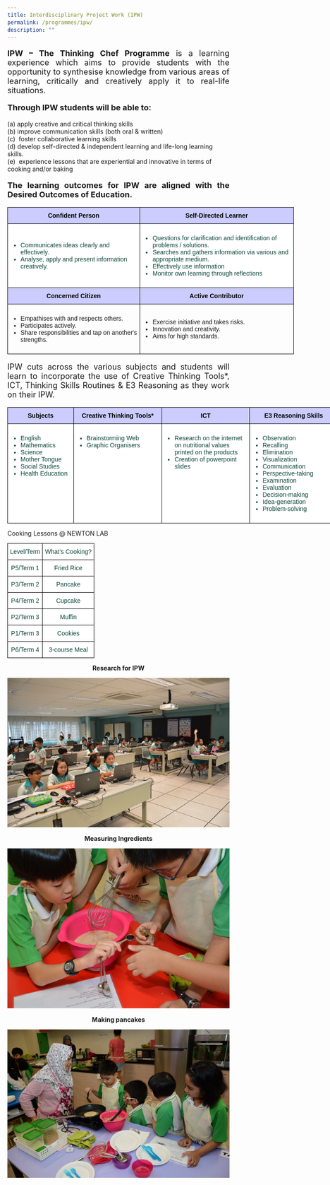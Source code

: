 ```yaml
---
title: Interdisciplinary Project Work (IPW)
permalink: /programmes/ipw/
description: ""
---
```

<p style="text-align:justify; font-size: 18px"><b>IPW – The Thinking Chef Programme</b> is a learning experience which aims to provide students with the opportunity to synthesise knowledge from various areas of learning, critically and creatively apply it to real-life situations.</p>

<p style="text-align:justify; font-size: 18px"><b>Through IPW students will be able to:</b></p>
  (a) apply creative and critical thinking skills<br>
  (b) improve communication skills (both oral & written)<br>     (c)   foster collaborative learning skills<br>
(d) develop self-directed & independent learning and life-long learning skills.<br>
(e)  experience lessons that are experiential and innovative in terms of cooking and/or baking

  
<p style="text-align:justify; font-size: 18px"><b>The learning outcomes for IPW are aligned with the Desired Outcomes of Education.</b>
<br>
<style type="text/css">
.tg  {border-collapse:collapse;border-spacing:0;margin:0px auto;}	
.tg .tg-yhj3{background-color:#FFF;color:#0C463A;vertical-align:middle;font-size:14px}
.tg .tg-feqv{background-color:#CCCCFF;color:#666;font-weight:bold;text-align:center;vertical-align:middle}
.tg .tg-o5fr{background-color:#FFF;color:#FD6500;text-align:center;vertical-align:middle}
</style>

<table class="tg" style="undefined; table-layout: fixed; width: 650px">
<colgroup>
<col style="width: 300px">
<col style="width: 350px">
</colgroup>
<tbody>
 <tr>
		<td class="tg-feqv"><span style="color:#000;background-color:#CCCCFF"><b>Confident Person</b></span></td>
		<td class="tg-feqv"><span style="color:#000;background-color:#CCCCFF"><b>Self-Directed Learner</b></span></td>
 </tr>  	
<tr>
<td class="tg-yhj3">
<ul>
	<li>Communicates ideas clearly and effectively.</li>
	<li>Analyse, apply and present information creatively.</li></ul>
</td>
<td class="tg-yhj3">
<ul>
<li>Questions for clarification and identification of problems / solutions.</li>
<li>Searches and gathers information via various and appropriate medium.</li>
<li>Effectively use information</li>
<li>Monitor own learning through reflections</li>
</ul></td>
</tr>	
<tr>
	<td class="tg-feqv"><span style="color:#000;background-color:#CCCCFF"><b>Concerned Citizen</b></span></td>
	<td class="tg-feqv"><span style="color:#000;background-color:#CCCCFF"><b>Active Contributor</b></span></td></tr>
<tr>
    <td class="tg-yhj3; position:relative">
<ul>
	<li>Empathises with and respects others.</li>
	<li>Participates actively.</li>
	<li>Share responsibilities and tap on another's strengths.</li>
</ul>
</td> 
<td class="tg-yhj3; position:relative">
<ul>
	<li>Exercise initiative and takes risks.</li>
	<li>Innovation and creativity.</li>
	<li>Aims for high standards.</li>
</ul>
</td>
</tr>
</tbody>
</table>

<p style="text-align:justify; font-size: 18px">IPW cuts across the various subjects and students will learn to incorporate the use of Creative Thinking Tools*, ICT, Thinking Skills Routines & E3 Reasoning as they work on their IPW.

<style type="text/css">
.tg  {border-collapse:collapse;border-spacing:0;margin:0px auto;}
.tg td{border-color:black;border-style:solid;border-width:1px;font-family:Arial, sans-serif;font-size:14px;
overflow:hidden;padding:10px 5px;word-break:normal;}
.tg th{border-color:black;border-style:solid;border-width:1px;font-family:Arial, sans-serif;font-size:14px;
font-weight:normal;overflow:hidden;padding:10px 5px;word-break:normal;}
.tg .tg-yhj5{background-color:#FFF;color:#0C463A;vertical-align:top}
.tg .tg-feqv{background-color:#CCCCFF;color:#000;font-weight:bold;text-align:center;vertical-align:middle}
.tg .tg-o5fr{background-color:#FFF;color:#FD6500;text-align:center;vertical-align:middle}
</style>

<table class="tg" style="undefined; table-layout: fixed; width: 750px">
<colgroup>
<col style="width: 150px">
<col style="width: 200px">
<col style="width: 200px">
<col style="width: 200px">	
</colgroup>
<tbody>
 <tr>
		<td class="tg-feqv"><span style="background-color:#CCCCFF"><b>Subjects</b></span></td>
		<td class="tg-feqv"><span style="color:#000;background-color:#CCCCFF"><b>Creative Thinking Tools*</b></span></td>
	 <td class="tg-feqv"><span style="color:#000;background-color:#CCCCFF"><b>ICT</b></span></td>
	 <td class="tg-feqv"><span style="color:#000;background-color:#CCCCFF"><b>E3 Reasoning Skills</b></span></td>
 </tr>  	
<tr>
<td class="tg-yhj5">
<ul>
	<li>English</li>
	<li>Mathematics</li>
	<li>Science</li>
	<li>Mother Tongue</li>
	<li>Social Studies</li>
	<li>Health Education</li>
</ul>
</td>
<td class="tg-yhj5">
<ul>
<li>Brainstorming Web</li>
<li>Graphic Organisers</li>
</ul>
</td>
<td class="tg-yhj5">
<ul>
<li>Research on the internet on nutritional values printed on the products</li>
<li>Creation of powerpoint slides</li>
</ul>
<td class="tg-yhj5">
<ul>
	<li>Observation</li>
	<li>Recalling</li>
	<li>Elimination</li>
	<li>Visualization</li>
	<li>Communication</li>
	<li>Perspective-taking</li>
	<li>Examination</li>
	<li>Evaluation</li>
	<li>Decision-making</li>
	<li>Idea-generation</li>
	<li>Problem-solving</li>
	</ul></td>
</tr>
</tbody>
</table>

Cooking Lessons @ NEWTON LAB

<style type="text/css">
.tg  {border-collapse:collapse;border-spacing:0;margin:0px auto;}
.tg td{border-color:black;border-style:solid;border-width:1px;font-family:Arial, sans-serif;font-size:14px;
  overflow:hidden;padding:10px 5px;word-break:normal;}
.tg th{border-color:black;border-style:solid;border-width:1px;font-family:Arial, sans-serif;font-size:14px;
  font-weight:normal;overflow:hidden;padding:10px 5px;word-break:normal;}
.tg .tg-yhj4{background-color:#FFF;color:#0C463A;text-align:center;vertical-align:middle}
</style>
<table class="tg">
<tbody>
  <tr>
    <td class="tg-yhj4">Level/Term<br></td>
    <td class="tg-yhj4">What’s Cooking?<br></td>
  </tr>
  <tr>
    <td class="tg-yhj4">P5/Term 1<br></td>
    <td class="tg-yhj4">Fried Rice<br></td>
  </tr>
  <tr>
    <td class="tg-yhj4">P3/Term 2<br></td>
    <td class="tg-yhj4">Pancake<br></td>
  </tr>
  <tr>
    <td class="tg-yhj4">P4/Term 2<br></td>
    <td class="tg-yhj4">Cupcake<br></td>
  </tr>
  <tr>
    <td class="tg-yhj4">P2/Term 3<br></td>
    <td class="tg-yhj4">Muffin<br></td>
  </tr>
  <tr>
    <td class="tg-yhj4">P1/Term 3<br></td>
    <td class="tg-yhj4">Cookies<br></td>
  </tr>
  <tr>
    <td class="tg-yhj4">P6/Term 4<br></td>
    <td class="tg-yhj4">3-course Meal</td>
  </tr>
</tbody>
</table>

**<center>Research for IPW</center>**

![](/images/ipw.png)

**<center>Measuring Ingredients</center>**

![](/images/ip2.png)

**<center>Making pancakes</center>**

![](/images/ipw3.png)